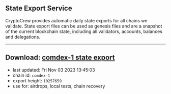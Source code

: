 ## State Export Service
CryptoCrew provides automatic daily state exports for all chains we validate. State export files can be used as genesis files and are a snapshot of the current blockchain state, including all validators, accounts, balances and delegations.

---
**Download: [comdex-1 state export](https://dl.ccvalidators.com/SERVICE/comdex/comdex-1_export_10257659.json)**
---

- last updated: Fri Nov 03 2023 13:45:03
- chain id: `comdex-1`
- export height: `10257659`
- use for: airdrops, local tests, chain recovery
